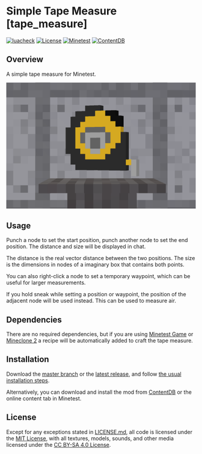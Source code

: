 # Simple Tape Measure [tape_measure]

 
 [![luacheck](https://github.com/OgelGames/tape_measure/workflows/luacheck/badge.svg)](https://github.com/OgelGames/tape_measure/actions)
[![License](https://img.shields.io/badge/License-MIT%20and%20CC%20BY--SA%204.0-green.svg)](LICENSE.md)
[![Minetest](https://img.shields.io/badge/Minetest-5.0+-blue.svg)](https://www.minetest.net)
[![ContentDB](https://content.minetest.net/packages/OgelGames/tape_measure/shields/downloads/)](https://content.minetest.net/packages/OgelGames/tape_measure/)

## Overview

A simple tape measure for Minetest.

![Overview Screenshot](screenshot.png?raw=true "Overview Screenshot")

## Usage

Punch a node to set the start position, punch another node to set the end position. The distance and size will be displayed in chat.

The distance is the real vector distance between the two positions. The size is the dimensions in nodes of a imaginary box that contains both points.

You can also right-click a node to set a temporary waypoint, which can be useful for larger measurements.

If you hold sneak while setting a position or waypoint, the position of the adjacent node will be used instead. This can be used to measure air.


## Dependencies

There are no required dependencies, but if you are using [Minetest Game](https://github.com/minetest/minetest_game) or [Mineclone 2](https://content.minetest.net/packages/Wuzzy/mineclone2/) a recipe will be automatically added to craft the tape measure.

## Installation

Download the [master branch](https://github.com/OgelGames/tape_measure/archive/master.zip) or the [latest release](https://github.com/OgelGames/tape_measure/releases), and follow [the usual installation steps](https://wiki.minetest.net/Installing_Mods).

Alternatively, you can download and install the mod from [ContentDB](https://content.minetest.net/packages/OgelGames/tape_measure) or the online content tab in Minetest.

## License

Except for any exceptions stated in [LICENSE.md](LICENSE.md#exceptions), all code is licensed under the [MIT License](LICENSE.md#mit-license), with all textures, models, sounds, and other media licensed under the [CC BY-SA 4.0 License](LICENSE.md#cc-by-sa-40-license). 


